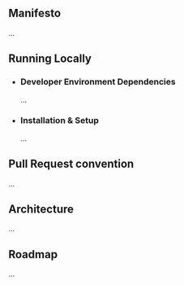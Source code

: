 ## Manifesto
   ...
   
## Running Locally
* ### Developer Environment Dependencies
   ...
* ### Installation & Setup
   ...
  
## Pull Request convention
   ...

## Architecture 
   ...
   
## Roadmap
   ...
